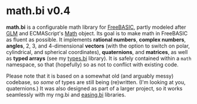 # math.bi v0.4

**math.bi** is a configurable math library for [FreeBASIC](https://www.freebasic.net/), partly modeled after [GLM](https://github.com/g-truc/glm) and ECMAScript's [Math](https://developer.mozilla.org/en/docs/Web/JavaScript/Reference/Global_Objects/Math) object. Its goal is to make math in FreeBASIC as fluent as possible. It implements **rational numbers**, **complex numbers**, **angles**, 2, 3, and 4-dimensional **vectors** (with the option to switch on polar, cylindrical, and spherical coordinates), **quaternions**, and **matrices**, as well as **typed arrays** (see my [types.bi](https://github.com/guillaumerangheard/types.bi) library). It is safely contained within a `math` namespace, so that (hopefully) so as not to conflict with existing code.

Please note that it is based on a somewhat old (and arguably messy) codebase, so _some_ of types are still being (re)written. (I'm looking at you, quaternions.) It was also designed as part of a larger project, so it works seamlessly with my rng.bi and [easing.bi](https://github.com/guillaumerangheard/easing.bi) libraries.
